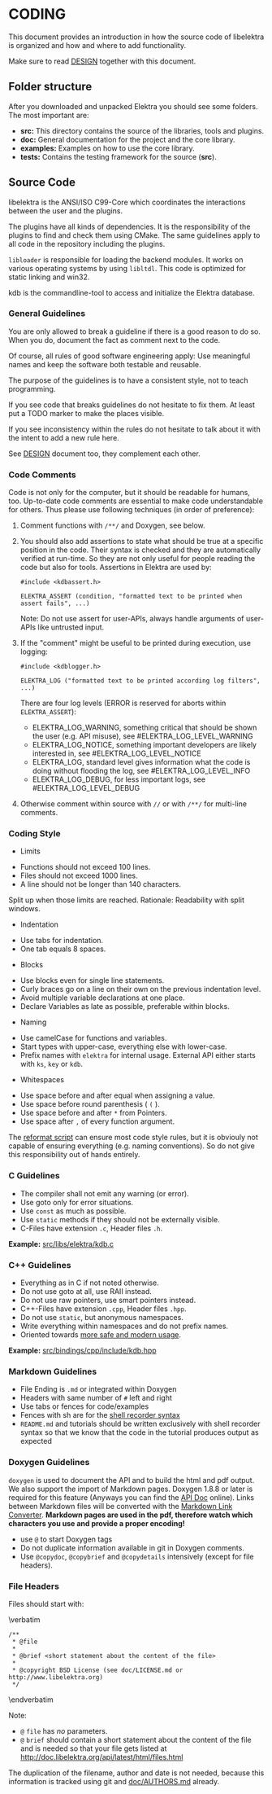 # CODING #

This document provides an introduction in how the source code of
libelektra is organized and how and where to add functionality.

Make sure to read [DESIGN](/doc/DESIGN.md) together with this document.

## Folder structure ##

After you downloaded and unpacked Elektra you should see some folders.
The most important are:

 * **src:** This directory contains the source of the libraries, tools and plugins.
 * **doc:** General documentation for the project and the core library.
 * **examples:** Examples on how to use the core library.
 * **tests:** Contains the testing framework for the source (**src**).

## Source Code ##

libelektra is the ANSI/ISO C99-Core which coordinates the interactions
between the user and the plugins.

The plugins have all kinds of dependencies. It is the responsibility of
the plugins to find and check them using CMake. The same guidelines
apply to all code in the repository including the plugins.

`libloader` is responsible for loading the backend modules. It works on
various operating systems by using `libltdl`. This code is optimized
for static linking and win32.

kdb is the commandline-tool to access and initialize the Elektra database.

### General Guidelines ###

You are only allowed to break a guideline if there is a good reason
to do so. When you do, document the fact as comment next to the code.

Of course, all rules of good software engineering apply: Use meaningful
names and keep the software both testable and reusable.

The purpose of the guidelines is to have a consistent
style, not to teach programming.

If you see code that breaks guidelines do not hesitate to fix them. At least put a
TODO marker to make the places visible.

If you see inconsistency within the rules do not hesitate to talk about it with the
intent to add a new rule here.

See [DESIGN](/doc/DESIGN.md) document too, they complement each other.

### Code Comments ###

Code is not only for the computer, but it should be readable for humans, too.
Up-to-date code comments are essential to make code understandable for others.
Thus please use following techniques (in order of preference):

1. Comment functions with `/**/` and Doxygen, see below.

2. You should also add assertions to state what should be true at a specific
   position in the code. Their syntax is checked and they are automatically
   verified at run-time. So they are not only useful for people reading the
   code but also for tools. Assertions in Elektra are used by:

   `#include <kdbassert.h>`

   `ELEKTRA_ASSERT (condition, "formatted text to be printed when assert fails", ...)`

   Note: Do not use assert for user-APIs, always handle arguments of user-APIs like
   untrusted input.

3. If the "comment" might be useful to be printed during execution, use logging:

   `#include <kdblogger.h>`

   `ELEKTRA_LOG ("formatted text to be printed according log filters", ...)`

   There are four log levels (ERROR is reserved for aborts within `ELEKTRA_ASSERT`):
   - ELEKTRA_LOG_WARNING, something critical that should be shown the user (e.g. API misuse), see #ELEKTRA_LOG_LEVEL_WARNING
   - ELEKTRA_LOG_NOTICE, something important developers are likely interested in, see #ELEKTRA_LOG_LEVEL_NOTICE
   - ELEKTRA_LOG, standard level gives information what the code is doing without flooding the log, see #ELEKTRA_LOG_LEVEL_INFO
   - ELEKTRA_LOG_DEBUG, for less important logs, see #ELEKTRA_LOG_LEVEL_DEBUG

4. Otherwise comment within source with `//` or with `/**/` for multi-line
   comments.

### Coding Style ###

- Limits

 * Functions should not exceed 100 lines.
 * Files should not exceed 1000 lines.
 * A line should not be longer than 140 characters.

Split up when those limits are reached.
Rationale: Readability with split windows.

- Indentation

 * Use tabs for indentation.
 * One tab equals 8 spaces.

- Blocks

 * Use blocks even for single line statements.
 * Curly braces go on a line on their own on the previous indentation level.
 * Avoid multiple variable declarations at one place.
 * Declare Variables as late as possible, preferable within blocks.

- Naming

 * Use camelCase for functions and variables.
 * Start types with upper-case, everything else with lower-case.
 * Prefix names with `elektra` for internal usage. External API either starts
   with `ks`, `key` or `kdb`.

- Whitespaces

 * Use space before and after equal when assigning a value.
 * Use space before round parenthesis ( `(` ).
 * Use space before and after `*` from Pointers.
 * Use space after `,` of every function argument.

The [reformat script](/scripts/reformat-source) can ensure most code style rules,
but it is obviouly not capable of ensuring everything (e.g. naming conventions).
So do not give this responsibility out of hands entirely.

### C Guidelines ###

 * The compiler shall not emit any warning (or error).
 * Use goto only for error situations.
 * Use `const` as much as possible.
 * Use `static` methods if they should not be externally visible.
 * C-Files have extension `.c`, Header files `.h`.

**Example:** [src/libs/elektra/kdb.c](/src/libs/elektra/kdb.c)

### C++ Guidelines ###

 * Everything as in C if not noted otherwise.
 * Do not use goto at all, use RAII instead.
 * Do not use raw pointers, use smart pointers instead.
 * C++-Files have extension `.cpp`, Header files `.hpp`.
 * Do not use `static`, but anonymous namespaces.
 * Write everything within namespaces and do not prefix names.
 * Oriented towards [more safe and modern usage](https://github.com/isocpp/CppCoreGuidelines/blob/master/CppCoreGuidelines.md).

**Example:** [src/bindings/cpp/include/kdb.hpp](/src/bindings/cpp/include/kdb.hpp)

### Markdown Guidelines ###

 * File Ending is `.md` or integrated within Doxygen
 * Headers with same number of `#` left and right
 * Use tabs or fences for code/examples
 * Fences with sh are for the [shell recorder syntax](/tests/shell/shell_recorder/tutorial_wrapper)
 * `README.md` and tutorials should be written exclusively with shell recorder syntax
   so that we know that the code in the tutorial produces output as expected


### Doxygen Guidelines ###

`doxygen` is used to document the API and to build the html and pdf output.
We also support the import of Markdown pages. Doxygen 1.8.8 or later
is required for this feature (Anyways you can find the
[API Doc](http://doc.libelektra.org/api/latest/html/) online).
Links between Markdown files will be converted with the
[Markdown Link Converter](/doc/markdownlinkconverter/README.md).
**Markdown pages are used in the pdf, therefore watch which characters you use and
provide a proper encoding!**

 * use `@` to start Doxygen tags
 * Do not duplicate information available in git in Doxygen comments.
 * Use `@copydoc`, `@copybrief` and `@copydetails` intensively (except for file headers).

### File Headers ###

Files should start with:

\verbatim

	/**
	 * @file
	 *
	 * @brief <short statement about the content of the file>
	 *
	 * @copyright BSD License (see doc/LICENSE.md or http://www.libelektra.org)
	 */

\endverbatim

Note:

- `@` `file` has *no* parameters.
- `@` `brief` should contain a short statement about the content of the file and is needed
  so that your file gets listed at http://doc.libelektra.org/api/latest/html/files.html

The duplication of the filename, author and date is not needed, because
this information is tracked using git and [doc/AUTHORS.md](AUTHORS.md) already.
